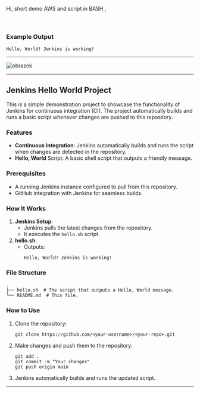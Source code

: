 Hi, short demo AWS and script in BASH , <br><br><br>

### Example Output
```
Hello, World! Jenkins is working!
```

---

![obrazek](https://github.com/user-attachments/assets/0e013691-78c5-4d0e-a015-90f19367ce2f)

---

## Jenkins Hello World Project

This is a simple demonstration project to showcase the functionality of Jenkins for continuous integration (CI). The project automatically builds and runs a basic script whenever changes are pushed to this repository.

### Features
- **Continuous Integration**: Jenkins automatically builds and runs the script when changes are detected in the repository.
- **Hello, World** Script: A basic shell script that outputs a friendly message.

### Prerequisites
- A running Jenkins instance configured to pull from this repository.
- GitHub integration with Jenkins for seamless builds.

### How It Works
1. **Jenkins Setup**:
   - Jenkins pulls the latest changes from the repository.
   - It executes the `hello.sh` script.
2. **hello.sh**:
   - Outputs:
     ```
     Hello, World! Jenkins is working!
     ```

### File Structure
```
.
├── hello.sh  # The script that outputs a Hello, World message.
└── README.md  # This file.
```

### How to Use
1. Clone the repository:
   ```
   git clone https://github.com/<your-username>/<your-repo>.git
   ```
2. Make changes and push them to the repository:
   ```
   git add .
   git commit -m "Your changes"
   git push origin main
   ```
3. Jenkins automatically builds and runs the updated script.

---



